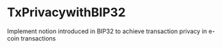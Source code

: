 # TxPrivacywithBIP32
Implement notion introduced in BIP32 to achieve transaction privacy in e-coin transactions
